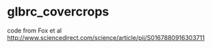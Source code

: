 # glbrc_covercrops
code from Fox et al http://www.sciencedirect.com/science/article/pii/S0167880916303711

